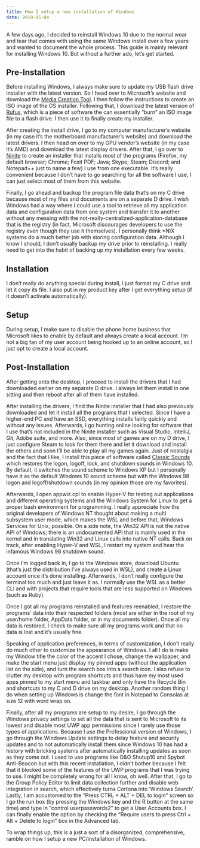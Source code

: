 ```yaml
---
title: How I setup a new installation of Windows
date: 2019-05-04
---
```


A few days ago, I decided to reinstall Windows 10 due to the normal wear and tear that comes with using the same Windows install over a few years and wanted to document the whole process. This guide is mainly relevant for installing Windows 10. But without a further ado, let’s get started.

## Pre-Installation

Before installing Windows, I always make sure to update my USB flash drive installer with the latest version. So I head over to Microsoft’s website and download the [Media Creation Tool](https://www.microsoft.com/en-us/software-download/windows10). I then follow the instructions to create an ISO image of the OS installer. Following that, I download the latest version of [Rufus](https://www.rufus.akeo.ie/), which is a piece of software the can essentially “burn” an ISO image file to a flash drive. I then use it to finally create my installer.

After creating the install drive, I go to my computer manufacturer’s website (in my case it’s the motherboard manufacturer’s website) and download the latest drivers. I then head on over to my GPU vendor’s website (in my case it’s AMD) and download the latest display drivers. After that, I go over to [Ninite](https://www.ninite.com/) to create an installer that installs most of the programs (Firefox, my default browser; Chrome; Foxit PDF; Java; Skype; Steam; Discord; and Notepad++ just to name a few) I use from one executable. It’s really convenient because I don’t have to go searching for all the software I use, I can just select most of them from this website.

Finally, I go ahead and backup the program file data that’s on my C drive because most of my files and documents are on a separate D drive. I wish Windows had a way where I could use a tool to retrieve all my application data and configuration data from one system and transfer it to another without any messing with the not-really-centralized-application-database that is the registry (in fact, Microsoft discourages developers to use the registry even though they use it themselves). I personally think \*NIX systems do a much better job with storing configuration data. Although I know I should, I don’t usually backup my drive prior to reinstalling. I really need to get into the habit of backing up my installation every few weeks.

## Installation

I don’t really do anything special during install, I just format my C drive and let it copy its file. I also put in my product key after I get everything setup (if it doesn’t activate automatically).

## Setup

During setup, I make sure to disable the phone home business that Microsoft likes to enable by default and always create a local account. I’m not a big fan of my user account being hooked up to an online account, so I just opt to create a local account.

## Post-Installation

After getting onto the desktop, I proceed to install the drivers that I had downloaded earlier on my separate D drive. I always let them install in one sitting and then reboot after all of them have installed.

After installing the drivers, I find the Ninite installer that I had also previously downloaded and let it install all the programs that I selected. Since I have a higher-end PC and have an SSD, everything installs fairly quickly and without any issues. Afterwards, I go hunting online looking for software that I use that’s not included in the Ninite installer such as Visual Studio, IntelliJ, Git, Adobe suite, and more. Also, since most of games are on my D drive, I just configure Steam to look for them there and let it download and install the others and soon I’ll be able to play all my games again. Just of nostalgia and the fact that I like, I install this piece of software called [Classic Sounds](https://www.reddit.com/r/Windows10/comments/8gk3ft/shutdown_startup_logon_logoff_and_unlock_sounds/) which restores the logon, logoff, lock, and shutdown sounds in Windows 10. By default, it switches the sound scheme to Windows XP but I personally have it as the default Windows 10 sound scheme but with the Windows 98 logon and logoff/shutdown sounds (in my opinion those are my favorites).

Afterwards, I open appwiz.cpl to enable Hyper-V for testing out applications and different operating systems and the Windows System for Linux to get a proper bash environment for programming. I really appreciate how the original developers of Windows NT thought about making a multi subsystem user mode, which makes the WSL and before that, Windows Services for Unix, possible. On a side note, the Win32 API is not the native API of Windows; there is an undocumented API that is mainly used in the kernel and in translating Win32 and Linux calls into native NT calls. Back on track, after enabling Hyper-V and WSL, I restart my system and hear the infamous Windows 98 shutdown sound.

Once I’m logged back in, I go to the Windows store, download Ubuntu (that’s just the distribution I’ve always used in WSL), and create a Linux account once it’s done installing. Afterwards, I don’t really configure the terminal too much and just leave it as. I normally use the WSL as a better CLI and with projects that require tools that are less supported on Windows (such as Ruby).

Once I got all my programs reinstalled and features reenabled, I restore the programs’ data into their respected folders (most are either in the root of my user/home folder, AppData folder, or in my documents folder). Once all my data is restored, I check to make sure all my programs work and that no data is lost and it’s usually fine.

Speaking of application preferences, in terms of customization, I don’t really do much other to customize the appearance of Windows. I all I do is make my Window title the color of the accent I chose, change the wallpaper, and make the start menu just display my pinned apps (without the application list on the side), and turn the search box into a search icon. I also refuse to clutter my desktop with program shortcuts and thus have my most used apps pinned to my start menu and taskbar and only have the Recycle Bin and shortcuts to my C and D drive on my desktop. Another random thing I do when setting up Windows is change the font in Notepad to Consolas at size 12 with word wrap on.

Finally, after all my programs are setup to my desire, I go through the Windows privacy settings to set all the data that is sent to Microsoft to its lowest and disable most UWP app permissions since I rarely use those types of applications. Because I use the Professional version of Windows, I go through the Windows Update settings to delay feature and security updates and to not automatically install them since Windows 10 has had a history with bricking systems after automatically installing updates as soon as they come out. I used to use programs like O&O Shutup10 and Spybot Anti-Beacon but with this recent installation, I didn’t bother because I felt that it blocked some of the features of the UWP programs that I was trying to use. I might be completely wrong for all I know, oh well. After that, I go to the Group Policy Editor to limit data collection further and disable web integration in search, which effectively turns Cortona into ‘Windows Search’. Lastly, I am accustomed to the “Press CTRL + ALT + DEL to login” screen so I go the run box (by pressing the Windows key and the R button at the same time) and type in “control userpasswords2” to get a User Accounts box. I can finally enable the option by checking the “Require users to press Ctrl + Alt + Delete to login” box in the Advanced tab.

To wrap things up, this is a just a sort of a disorganized, comprehensive, ramble on how I setup a new PC/installation of Windows.
